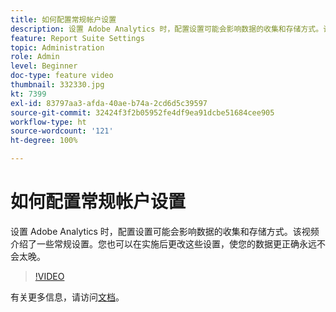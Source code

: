 ```yaml
---
title: 如何配置常规帐户设置
description: 设置 Adobe Analytics 时，配置设置可能会影响数据的收集和存储方式。该视频介绍了一些常规设置。您也可以在实施后更改这些设置，使您的数据更正确永远不会太晚。
feature: Report Suite Settings
topic: Administration
role: Admin
level: Beginner
doc-type: feature video
thumbnail: 332330.jpg
kt: 7399
exl-id: 83797aa3-afda-40ae-b74a-2cd6d5c39597
source-git-commit: 32424f3f2b05952fe4df9ea91dcbe51684cee905
workflow-type: ht
source-wordcount: '121'
ht-degree: 100%

---
```


# 如何配置常规帐户设置

设置 Adobe Analytics 时，配置设置可能会影响数据的收集和存储方式。该视频介绍了一些常规设置。您也可以在实施后更改这些设置，使您的数据更正确永远不会太晚。

>[!VIDEO](https://video.tv.adobe.com/v/332330/?quality=12&learn=on)

有关更多信息，请访问[文档](https://experienceleague.adobe.com/docs/analytics/admin/admin-tools/general-acct-settings-admin.html?lang=zh-Hans#admin-tools)。
